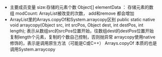 - 主要成员变量
  size:存储的元素个数
  Object[] elementData ： 存储元素的数组
  modCount: ArrayList被改变的次数， add和remove 都会增加
- ArrayList里的Arrays.copyOf和System.arraycopy区别
   public static native void arraycopy(Object src,  int  srcPos, Object dest, int destPos, int length);
   表示从数组src的srcPos位置开始，往数组dest的destPos位置开始复制length个元素，复制的个数自己控制，否则抛异常
   arraycopy使用native修饰的，表示是调用原生方法（可能是C或C++）
   Arrays.copyOf 本质的也是调用System.arraycopy
